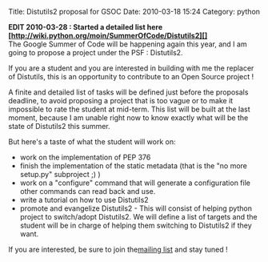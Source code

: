 Title: Distutils2 proposal for GSOC
Date: 2010-03-18 15:24
Category: python

**EDIT 2010-03-28 : Started a detailed list here
[http://wiki.python.org/moin/SummerOfCode/Distutils2][]**   
The Google Summer of Code will be happening again this year, and I am
going to propose a project under the PSF : Distutils2.   
  
If you are a student and you are interested in building with me the
replacer of Distutils, this is an opportunity to contribute to an Open
Source project !   
  
A finite and detailed list of tasks will be defined just before the
proposals deadline, to avoid proposing a project that is too vague or to
make it impossible to rate the student at mid-term. This list will be
built at the last moment, because I am unable right now to know exactly
what will be the state of Distutils2 this summer.   
  
But here's a taste of what the student will work on:   
-   work on the implementation of PEP 376
-   finish the implementation of the static metadata (that is the "no
    more setup.py" subproject ;) )
-   work on a "configure" command that will generate a configuration
    file other commands can read back and use.
-   write a tutorial on how to use Distutils2
-   promote and evangelize Distutils2 - This will consist of helping
    python project to switch/adopt Distutils2. We will define a list of
    targets and the student will be in charge of helping them switching
    to Distutils2 if they want.

  
If you are interested, be sure to join the[mailing list][] and stay
tuned !

  [http://wiki.python.org/moin/SummerOfCode/Distutils2]: http://wiki.python.org/moin/SummerOfCode/Distutils2
  [mailing list]: http://mail.python.org/mailman/listinfo/soc2010-general
